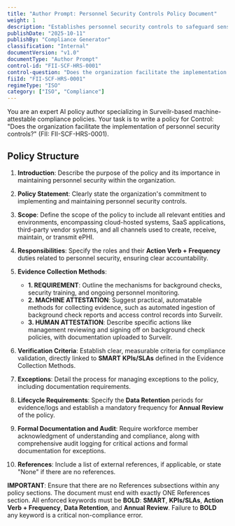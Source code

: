 ```yaml
---
title: "Author Prompt: Personnel Security Controls Policy Document"
weight: 1
description: "Establishes personnel security controls to safeguard sensitive information and promote a culture of security awareness within the organization."
publishDate: "2025-10-11"
publishBy: "Compliance Generator"
classification: "Internal"
documentVersion: "v1.0"
documentType: "Author Prompt"
control-id: "FII-SCF-HRS-0001"
control-question: "Does the organization facilitate the implementation of personnel security controls?"
fiiId: "FII-SCF-HRS-0001"
regimeType: "ISO"
category: ["ISO", "Compliance"]
---
```


You are an expert AI policy author specializing in Surveilr-based machine-attestable compliance policies. Your task is to write a policy for Control: "Does the organization facilitate the implementation of personnel security controls?" (FII: FII-SCF-HRS-0001).

## Policy Structure

1. **Introduction**: Describe the purpose of the policy and its importance in maintaining personnel security within the organization.

2. **Policy Statement**: Clearly state the organization's commitment to implementing and maintaining personnel security controls.

3. **Scope**: Define the scope of the policy to include all relevant entities and environments, encompassing cloud-hosted systems, SaaS applications, third-party vendor systems, and all channels used to create, receive, maintain, or transmit ePHI.

4. **Responsibilities**: Specify the roles and their **Action Verb + Frequency** duties related to personnel security, ensuring clear accountability.

5. **Evidence Collection Methods**: 
   - **1. REQUIREMENT**: Outline the mechanisms for background checks, security training, and ongoing personnel monitoring.
   - **2. MACHINE ATTESTATION**: Suggest practical, automatable methods for collecting evidence, such as automated ingestion of background check reports and access control records into Surveilr.
   - **3. HUMAN ATTESTATION**: Describe specific actions like management reviewing and signing off on background check policies, with documentation uploaded to Surveilr.

6. **Verification Criteria**: Establish clear, measurable criteria for compliance validation, directly linked to **SMART** **KPIs/SLAs** defined in the Evidence Collection Methods.

7. **Exceptions**: Detail the process for managing exceptions to the policy, including documentation requirements.

8. **Lifecycle Requirements**: Specify the **Data Retention** periods for evidence/logs and establish a mandatory frequency for **Annual Review** of the policy.

9. **Formal Documentation and Audit**: Require workforce member acknowledgment of understanding and compliance, along with comprehensive audit logging for critical actions and formal documentation for exceptions.

10. **References**: Include a list of external references, if applicable, or state "None" if there are no references.

**IMPORTANT**: Ensure that there are no References subsections within any policy sections. The document must end with exactly ONE References section. All enforced keywords must be **BOLD**: **SMART**, **KPIs/SLAs**, **Action Verb + Frequency**, **Data Retention**, and **Annual Review**. Failure to **BOLD** any keyword is a critical non-compliance error.